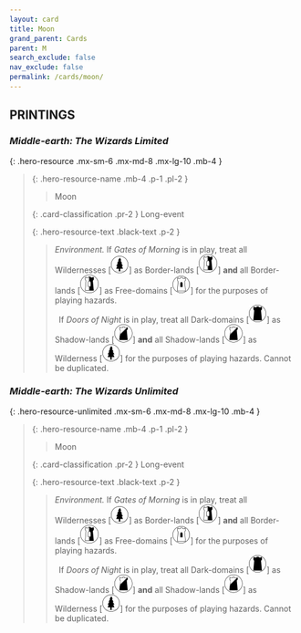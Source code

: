 ```yaml
---
layout: card
title: Moon
grand_parent: Cards
parent: M
search_exclude: false
nav_exclude: false
permalink: /cards/moon/
---
```


## PRINTINGS


### _Middle-earth: The Wizards Limited_

{: .hero-resource .mx-sm-6 .mx-md-8 .mx-lg-10 .mb-4 }
> {: .hero-resource-name .mb-4 .p-1 .pl-2 }
> > <div class="card-mp"></div>
> > <div class="card-name">Moon</div>
>
> {: .card-classification .pr-2 }
> Long-event
>
> {: .hero-resource-text .black-text .p-2 }
> > _Environment._ If _Gates of Morning_ is in play, treat all Wildernesses \[![](/assets/images/wilderness.svg)] as Border-lands \[![](/assets/images/border-land.svg)] **and** all Border-lands \[![](/assets/images/border-land.svg)] as Free-domains \[![](/assets/images/free-domain.svg)] for the purposes of playing hazards. <br>&ensp;If _Doors of Night_ is in play, treat all Dark-domains \[![](/assets/images/dark-domain.svg)] as Shadow-lands \[![](/assets/images/shadow-land.svg)] **and** all Shadow-lands \[![](/assets/images/shadow-land.svg)] as Wilderness \[![](/assets/images/wilderness.svg)] for the purposes of playing hazards. Cannot be duplicated. 
> 

### _Middle-earth: The Wizards Unlimited_

{: .hero-resource-unlimited .mx-sm-6 .mx-md-8 .mx-lg-10 .mb-4 }
> {: .hero-resource-name .mb-4 .p-1 .pl-2 }
> > <div class="card-mp"></div>
> > <div class="card-name">Moon</div>
>
> {: .card-classification .pr-2 }
> Long-event
>
> {: .hero-resource-text .black-text .p-2 }
> > _Environment._ If _Gates of Morning_ is in play, treat all Wildernesses \[![](/assets/images/wilderness.svg)] as Border-lands \[![](/assets/images/border-land.svg)] **and** all Border-lands \[![](/assets/images/border-land.svg)] as Free-domains \[![](/assets/images/free-domain.svg)] for the purposes of playing hazards. <br>&ensp;If _Doors of Night_ is in play, treat all Dark-domains \[![](/assets/images/dark-domain.svg)] as Shadow-lands \[![](/assets/images/shadow-land.svg)] **and** all Shadow-lands \[![](/assets/images/shadow-land.svg)] as Wilderness \[![](/assets/images/wilderness.svg)] for the purposes of playing hazards. Cannot be duplicated. 
> 
